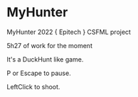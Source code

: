 # MyHunter
MyHunter 2022 { Epitech } CSFML project
>
5h27 of work for the moment
>
It's a DuckHunt like game.
>
P or Escape to pause.
>
LeftClick to shoot.
>
